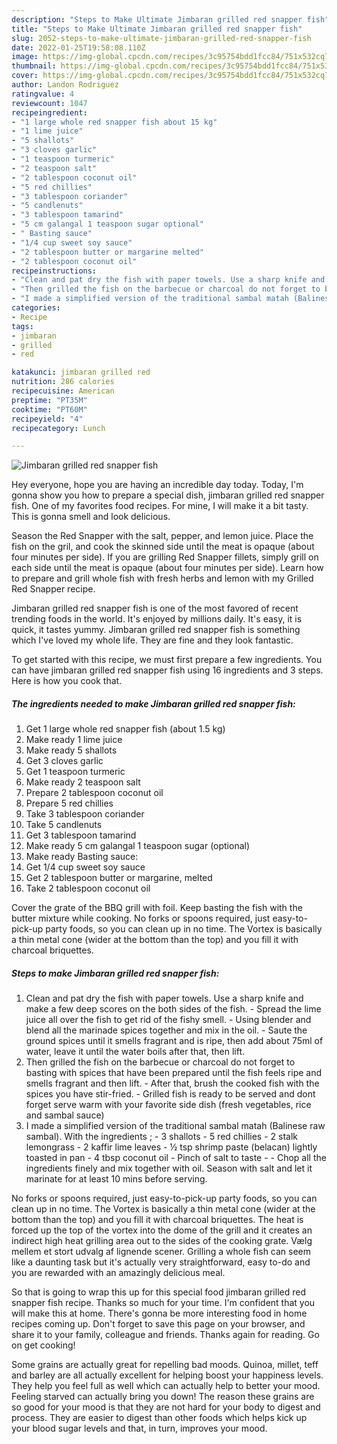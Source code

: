 ```yaml
---
description: "Steps to Make Ultimate Jimbaran grilled red snapper fish"
title: "Steps to Make Ultimate Jimbaran grilled red snapper fish"
slug: 2052-steps-to-make-ultimate-jimbaran-grilled-red-snapper-fish
date: 2022-01-25T19:58:08.110Z
image: https://img-global.cpcdn.com/recipes/3c95754bdd1fcc84/751x532cq70/jimbaran-grilled-red-snapper-fish-recipe-main-photo.jpg
thumbnail: https://img-global.cpcdn.com/recipes/3c95754bdd1fcc84/751x532cq70/jimbaran-grilled-red-snapper-fish-recipe-main-photo.jpg
cover: https://img-global.cpcdn.com/recipes/3c95754bdd1fcc84/751x532cq70/jimbaran-grilled-red-snapper-fish-recipe-main-photo.jpg
author: Landon Rodriguez
ratingvalue: 4
reviewcount: 1047
recipeingredient:
- "1 large whole red snapper fish about 15 kg"
- "1 lime juice"
- "5 shallots"
- "3 cloves garlic"
- "1 teaspoon turmeric"
- "2 teaspoon salt"
- "2 tablespoon coconut oil"
- "5 red chillies"
- "3 tablespoon coriander"
- "5 candlenuts"
- "3 tablespoon tamarind"
- "5 cm galangal 1 teaspoon sugar optional"
- " Basting sauce"
- "1/4 cup sweet soy sauce"
- "2 tablespoon butter or margarine melted"
- "2 tablespoon coconut oil"
recipeinstructions:
- "Clean and pat dry the fish with paper towels. Use a sharp knife and make a few deep scores on the both sides of the fish. Spread the lime juice all over the fish to get rid of the fishy smell. Using blender and blend all the marinade spices together and mix in the oil. Saute the ground spices until it smells fragrant and is ripe, then add about 75ml of water, leave it until the water boils after that, then lift."
- "Then grilled the fish on the barbecue or charcoal do not forget to basting with spices that have been prepared until the fish feels ripe and smells fragrant and then lift. After that, brush the cooked fish with the spices you have stir-fried. Grilled fish is ready to be served and dont forget serve warm with your favorite side dish (fresh vegetables, rice and sambal sauce)"
- "I made a simplified version of the traditional sambal matah (Balinese raw sambal). With the ingredients ; 3 shallots 5 red chillies 2 stalk lemongrass 2 kaffir lime leaves ½ tsp shrimp paste (belacan) lightly toasted in pan 4 tbsp coconut oil  Pinch of salt to taste  Chop all the ingredients finely and mix together with oil. Season with salt and let it marinate for at least 10 mins before serving."
categories:
- Recipe
tags:
- jimbaran
- grilled
- red

katakunci: jimbaran grilled red 
nutrition: 286 calories
recipecuisine: American
preptime: "PT35M"
cooktime: "PT60M"
recipeyield: "4"
recipecategory: Lunch

---
```



![Jimbaran grilled red snapper fish](https://img-global.cpcdn.com/recipes/3c95754bdd1fcc84/751x532cq70/jimbaran-grilled-red-snapper-fish-recipe-main-photo.jpg)

Hey everyone, hope you are having an incredible day today. Today, I'm gonna show you how to prepare a special dish, jimbaran grilled red snapper fish. One of my favorites food recipes. For mine, I will make it a bit tasty. This is gonna smell and look delicious.

Season the Red Snapper with the salt, pepper, and lemon juice. Place the fish on the gril, and cook the skinned side until the meat is opaque (about four minutes per side). If you are grilling Red Snapper fillets, simply grill on each side until the meat is opaque (about four minutes per side). Learn how to prepare and grill whole fish with fresh herbs and lemon with my Grilled Red Snapper recipe.

Jimbaran grilled red snapper fish is one of the most favored of recent trending foods in the world. It's enjoyed by millions daily. It's easy, it is quick, it tastes yummy. Jimbaran grilled red snapper fish is something which I've loved my whole life. They are fine and they look fantastic.


To get started with this recipe, we must first prepare a few ingredients. You can have jimbaran grilled red snapper fish using 16 ingredients and 3 steps. Here is how you cook that.

<!--inarticleads1-->

##### The ingredients needed to make Jimbaran grilled red snapper fish:

1. Get 1 large whole red snapper fish (about 1.5 kg)
1. Make ready 1 lime juice
1. Make ready 5 shallots
1. Get 3 cloves garlic
1. Get 1 teaspoon turmeric
1. Make ready 2 teaspoon salt
1. Prepare 2 tablespoon coconut oil
1. Prepare 5 red chillies
1. Take 3 tablespoon coriander
1. Take 5 candlenuts
1. Get 3 tablespoon tamarind
1. Make ready 5 cm galangal 1 teaspoon sugar (optional)
1. Make ready  Basting sauce:
1. Get 1/4 cup sweet soy sauce
1. Get 2 tablespoon butter or margarine, melted
1. Take 2 tablespoon coconut oil


Cover the grate of the BBQ grill with foil. Keep basting the fish with the butter mixture while cooking. No forks or spoons required, just easy-to-pick-up party foods, so you can clean up in no time. The Vortex is basically a thin metal cone (wider at the bottom than the top) and you fill it with charcoal briquettes. 

<!--inarticleads2-->

##### Steps to make Jimbaran grilled red snapper fish:

1. Clean and pat dry the fish with paper towels. Use a sharp knife and make a few deep scores on the both sides of the fish. - Spread the lime juice all over the fish to get rid of the fishy smell. - Using blender and blend all the marinade spices together and mix in the oil. - Saute the ground spices until it smells fragrant and is ripe, then add about 75ml of water, leave it until the water boils after that, then lift.
1. Then grilled the fish on the barbecue or charcoal do not forget to basting with spices that have been prepared until the fish feels ripe and smells fragrant and then lift. - After that, brush the cooked fish with the spices you have stir-fried. - Grilled fish is ready to be served and dont forget serve warm with your favorite side dish (fresh vegetables, rice and sambal sauce)
1. I made a simplified version of the traditional sambal matah (Balinese raw sambal). With the ingredients ; - 3 shallots - 5 red chillies - 2 stalk lemongrass - 2 kaffir lime leaves - ½ tsp shrimp paste (belacan) lightly toasted in pan - 4 tbsp coconut oil  - Pinch of salt to taste -  - Chop all the ingredients finely and mix together with oil. Season with salt and let it marinate for at least 10 mins before serving.


No forks or spoons required, just easy-to-pick-up party foods, so you can clean up in no time. The Vortex is basically a thin metal cone (wider at the bottom than the top) and you fill it with charcoal briquettes. The heat is forced up the top of the vortex into the dome of the grill and it creates an indirect high heat grilling area out to the sides of the cooking grate. Vælg mellem et stort udvalg af lignende scener. Grilling a whole fish can seem like a daunting task but it&#39;s actually very straightforward, easy to-do and you are rewarded with an amazingly delicious meal. 

So that is going to wrap this up for this special food jimbaran grilled red snapper fish recipe. Thanks so much for your time. I'm confident that you will make this at home. There's gonna be more interesting food in home recipes coming up. Don't forget to save this page on your browser, and share it to your family, colleague and friends. Thanks again for reading. Go on get cooking!

Some grains are actually great for repelling bad moods. Quinoa, millet, teff and barley are all actually excellent for helping boost your happiness levels. They help you feel full as well which can actually help to better your mood. Feeling starved can actually bring you down! The reason these grains are so good for your mood is that they are not hard for your body to digest and process. They are easier to digest than other foods which helps kick up your blood sugar levels and that, in turn, improves your mood.
